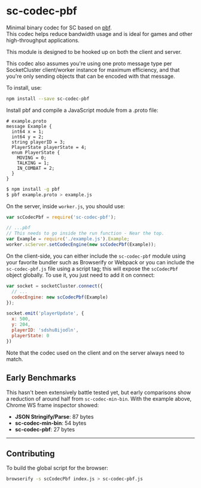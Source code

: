 # sc-codec-pbf
Minimal binary codec for SC based on [pbf](https://www.npmjs.com/package/pbf).  
This codec helps reduce bandwidth usage and is ideal for games and other high-throughput applications.

This module is designed to be hooked up on both the client and server.

This codec also assumes you're using one proto message type per SocketCluster client/worker instance for maximum efficiency, and that you're only sending objects that can be encoded with that message.

To install, use:

```bash
npm install --save sc-codec-pbf
```

Install pbf and compile a JavaScript module from a .proto file:

```
# example.proto
message Example {
  int64 x = 1;
  int64 y = 2;
  string playerID = 3;
  PlayerState playerState = 4;
  enum PlayerState {
    MOVING = 0;
    TALKING = 1;
    IN_COMBAT = 2;
  }
}
```

```bash
$ npm install -g pbf
$ pbf example.proto > example.js
```

On the server, inside `worker.js`, you should use:

```js
var scCodecPbf = require('sc-codec-pbf');

// ...pbf
// This needs to go inside the run function - Near the top.
var Example = require('./example.js').Example;
worker.scServer.setCodecEngine(new scCodecPbf(Example));
```

On the client-side, you can either include the `sc-codec-pbf` module using
your favorite bundler such as Browserify or Webpack or you can include the `sc-codec-pbf.js`
file using a script tag; this will expose the `scCodecPbf` object globally.
To use it, you just need to add it on connect:


```js
var socket = socketCluster.connect({
  // ...
  codecEngine: new scCodecPbf(Example)
});

socket.emit('playerUpdate', {
  x: 500,
  y: 204,
  playerID: 'sdshu8ijodln',
  playerState: 0
})
```

Note that the codec used on the client and on the server always need to match.

## Early Benchmarks

This hasn't been extensively battle tested yet, but early comparisons show a reduction of around half from `sc-codec-min-bin`. With the example above, Chrome WS frame inspector showed:

- **JSON Stringify/Parse**: 87 bytes
- **sc-codec-min-bin**: 54 bytes
- **sc-codec-pbf**: 27 bytes

---

## Contributing

To build the global script for the browser:

```bash
browserify -s scCodecPbf index.js > sc-codec-pbf.js
```
